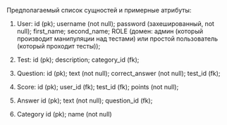 Предполагаемый список сущностей и примерные атрибуты:

1) User:
id (pk);
username (not null);
password (захешированный, not null);
first_name;
second_name;
ROLE (домен: админ (который производит манипуляции над тестами) или простой пользователь (который проходит тесты));

2) Test:
id (pk);
description;
category_id (fk);

3) Question:
id (pk);
text (not null);
correct_answer (not null);
test_id (fk);

4) Score:
id (pk);
user_id (fk);
test_id (fk);
points (not null);

5) Answer
id (pk);
text (not null);
question_id (fk);

6) Category
id (pk);
name (not null)
